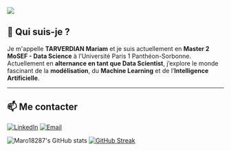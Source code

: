 <img src="https://capsule-render.vercel.app/api?type=waving&color=4c1d95,9333ea&height=160&section=header&text=Bienvenue%20sur%20mon%20GitHub%20🚀&fontSize=35&fontColor=ffffff" />

## 🧠 Qui suis-je ?

Je m'appelle **TARVERDIAN Mariam** et je suis actuellement en **Master 2 MoSEF - Data Science** à l’Université Paris 1 Panthéon-Sorbonne.  
Actuellement en **alternance en tant que Data Scientist**, j’explore le monde fascinant de la **modélisation**, du **Machine Learning** et de l’**Intelligence Artificielle**.

---

## 📫 Me contacter
[![LinkedIn](https://img.shields.io/badge/LinkedIn-Profil-blue?style=for-the-badge&logo=linkedin&logoColor=white)](https://www.linkedin.com/in/ton-profil-linkedin)
[![Email](https://img.shields.io/badge/Email-tarverdian.bureau@gmail.com-D14836?style=for-the-badge&logo=gmail&logoColor=white)](mailto:tarverdian.bureau@gmail.com)


![Maro18287's GitHub stats](https://github-readme-stats.vercel.app/api?username=Maro18287&show_icons=true&theme=gruvbox)
[![GitHub Streak](https://streak-stats.demolab.com?user=Maro18287&theme=gruvbox&hide_border=true)](https://git.io/streak-stats)
